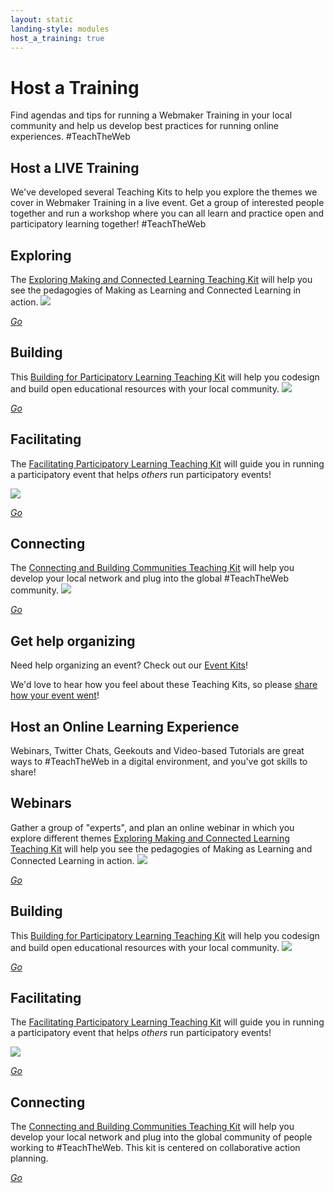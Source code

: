```yaml
---
layout: static
landing-style: modules
host_a_training: true
---
```


<div class="static-header">
	<div class="container">
		<div class="row">
			<div class="container title mini">
				<h1>Host a Training</h1>
				<p>Find agendas and tips for running a Webmaker Training in your local community and help us develop best practices for running online experiences. #TeachTheWeb</p>
			</div>
		</div>
	</div>
</div>
<!-- BEGIN MAIN CONTENT -->
<main>
	<!-- BEGIN MODULES
		emmet:
		section.modules>.container>.row>.module.col-md-3*4>(.well>(h1>lipsum2)+(p>lipsum20))+a.module-fork.btn.btn-default.btn-lg[href=#module-$]>i.fa.fa-code-fork{ fork}
	-->
	<section class="modules">
		<div class="container">
			<div class="row">
				<h1>Host a LIVE Training</h1>
				<p>We've developed several Teaching Kits to help you explore the themes we cover in Webmaker Training in a live event. Get a group of interested people together and run a workshop where you can all learn and practice open and participatory learning together! #TeachTheWeb</p>
				<div class="module col-md-3">
					<div class="well exploringBanner">
						<h1>Exploring</h1>
						<p>The <a href="https://laura.makes.org/thimble/exploring-making-connected-learning-teaching-kit">Exploring Making and Connected Learning Teaching Kit</a> will help you see the pedagogies of Making as Learning and Connected Learning in action. 
<img src="http://i.imgur.com/zLQJblR.png"/>
</p>
					</div>
					<a href="https://laura.makes.org/thimble/exploring-making-connected-learning-teaching-kit" class="module-fork btn btn-default btn-lg"><i class="fa fa-rocket"> Go</i></a>
				</div>
				<div class="module col-md-3">
					<div class="well buildingBanner">
						<h1>Building</h1>
						<p>This <a href="https://laura.makes.org/thimble/building-for-participatory-learning-teaching-kit">Building for Participatory Learning Teaching Kit</a> will help you codesign and build open educational resources with your local community. 

<img src="http://i.imgur.com/hooWv49.png"/>
</p>
					</div>
					<a href="https://laura.makes.org/thimble/building-for-participatory-learning-teaching-kit" class="module-fork btn btn-default btn-lg"><i class="fa fa-rocket"> Go</i></a>
				</div>
				<div class="module col-md-3">
					<div class="well facilitatingBanner">
						<h1>Facilitating</h1>
						<p>The <a href="https://laura.makes.org/thimble/facilitating-participatory-learning-teaching-kit">Facilitating Participatory Learning Teaching Kit</a> will guide you in running a participatory event that helps <em>others</em> run participatory events!

<img src="http://i.imgur.com/ZSV1kYg.png"/></p>
					</div>
					<a href="https://laura.makes.org/thimble/facilitating-participatory-learning-teaching-kit" class="module-fork btn btn-default btn-lg"><i class="fa fa-rocket"> Go</i></a>
				</div>
				<div class="module col-md-3">
					<div class="well connectingBanner">
						<h1>Connecting</h1>
						<p>The <a href="https://laura.makes.org/thimble/LTUwNTg3MjM4NA==/connecting-and-building-communities-teaching-kit">Connecting and Building Communities Teaching Kit</a> will help you develop your local network and plug into the global #TeachTheWeb community. 
						<img src="http://i.imgur.com/7lKsI7D.png">
						</p>
					</div>
					<a href="https://laura.makes.org/thimble/LTUwNTg3MjM4NA==/connecting-and-building-communities-teaching-kit" class="module-fork btn btn-default btn-lg"><i class="fa fa-rocket"> Go</i></a>
				</div>
			</div>
		</div>
	</section>
	<!-- END MODULES -->
	<section>
		<div class="container">
			<div class="row">
				<div class="col-md-12">
					<h2>Get help organizing</h2>
					<p>Need help organizing an event? Check out our <a href="https://events.webmaker.org/#!/event-guides">Event Kits</a>!</p>
					<p>We'd love to hear how you feel about these Teaching Kits, so please <a href="https://plus.google.com/u/0/communities/106022863174952221205/stream/e9e20718-0d9f-4c39-b2e0-40cc1674782c">share how your event went</a>!</p>
				</div>
			</div>
		</div>
	</section>
	<!-- END HELP -->
	<!--Start online learning experiences-->
	<section class="modules">
		<div class="container">
			<div class="row">
				<h1>Host an Online Learning Experience</h1>
				<p>Webinars, Twitter Chats, Geekouts and Video-based Tutorials are great ways to #TeachTheWeb in a digital environment, and you've got skills to share!</p>
				<div class="module col-md-3">
					<div class="well exploringBanner">
						<h1>Webinars</h1>
						<p>Gather a group of "experts", and plan an online webinar in which you explore different themes  <a href="https://laura.makes.org/thimble/exploring-making-connected-learning-teaching-kit">Exploring Making and Connected Learning Teaching Kit</a> will help you see the pedagogies of Making as Learning and Connected Learning in action. 
<img src="http://i.imgur.com/zLQJblR.png"/>
</p>
					</div>
					<a href="https://laura.makes.org/thimble/exploring-making-connected-learning-teaching-kit" class="module-fork btn btn-default btn-lg"><i class="fa fa-rocket"> Go</i></a>
				</div>
				<div class="module col-md-3">
					<div class="well buildingBanner">
						<h1>Building</h1>
						<p>This <a href="https://laura.makes.org/thimble/building-for-participatory-learning-teaching-kit">Building for Participatory Learning Teaching Kit</a> will help you codesign and build open educational resources with your local community. 

<img src="http://i.imgur.com/hooWv49.png"/>
</p>
					</div>
					<a href="https://laura.makes.org/thimble/building-for-participatory-learning-teaching-kit" class="module-fork btn btn-default btn-lg"><i class="fa fa-rocket"> Go</i></a>
				</div>
				<div class="module col-md-3">
					<div class="well facilitatingBanner">
						<h1>Facilitating</h1>
						<p>The <a href="https://laura.makes.org/thimble/facilitating-participatory-learning-teaching-kit">Facilitating Participatory Learning Teaching Kit</a> will guide you in running a participatory event that helps <em>others</em> run participatory events!

<img src="http://i.imgur.com/ZSV1kYg.png"/></p>
					</div>
					<a href="https://laura.makes.org/thimble/facilitating-participatory-learning-teaching-kit" class="module-fork btn btn-default btn-lg"><i class="fa fa-rocket"> Go</i></a>
				</div>
				<div class="module col-md-3">
					<div class="well connectingBanner">
						<h1>Connecting</h1>
						<p>The <a href="https://laura.makes.org/thimble/LTUwNTg3MjM4NA==/connecting-and-building-communities-teaching-kit">Connecting and Building Communities Teaching Kit</a> will help you develop your local network and plug into the global community of people working to #TeachTheWeb. This kit is centered on collaborative action planning.</p>
					</div>
					<a href="https://laura.makes.org/thimble/LTUwNTg3MjM4NA==/connecting-and-building-communities-teaching-kit" class="module-fork btn btn-default btn-lg"><i class="fa fa-rocket"> Go</i></a>
				</div>
			</div>
		</div>
	</section>
	
</main>
<!-- END MAIN CONTENT -->

